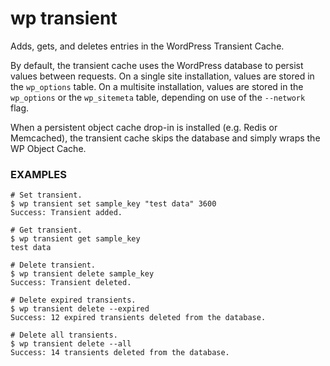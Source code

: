 # wp transient

Adds, gets, and deletes entries in the WordPress Transient Cache.

By default, the transient cache uses the WordPress database to persist values between requests. On a single site installation, values are stored in the `wp_options` table. On a multisite installation, values are stored in the `wp_options` or the `wp_sitemeta` table, depending on use of the `--network` flag.

When a persistent object cache drop-in is installed (e.g. Redis or Memcached), the transient cache skips the database and simply wraps the WP Object Cache.

### EXAMPLES

    # Set transient.
    $ wp transient set sample_key "test data" 3600
    Success: Transient added.

    # Get transient.
    $ wp transient get sample_key
    test data

    # Delete transient.
    $ wp transient delete sample_key
    Success: Transient deleted.

    # Delete expired transients.
    $ wp transient delete --expired
    Success: 12 expired transients deleted from the database.

    # Delete all transients.
    $ wp transient delete --all
    Success: 14 transients deleted from the database.


